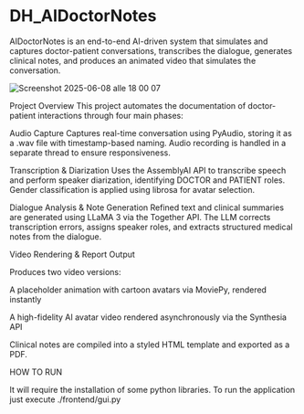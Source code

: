 # DH_AIDoctorNotes

AIDoctorNotes is an end-to-end AI-driven system that simulates and captures doctor-patient conversations, transcribes the dialogue, generates clinical notes, and produces an animated video that simulates the conversation.

![Screenshot 2025-06-08 alle 18 00 07](https://github.com/user-attachments/assets/2f62ebf6-466a-4ab4-b431-433acfb30cbe)


Project Overview
This project automates the documentation of doctor-patient interactions through four main phases:

Audio Capture
Captures real-time conversation using PyAudio, storing it as a .wav file with timestamp-based naming. Audio recording is handled in a separate thread to ensure responsiveness.

Transcription & Diarization
Uses the AssemblyAI API to transcribe speech and perform speaker diarization, identifying DOCTOR and PATIENT roles. Gender classification is applied using librosa for avatar selection.

Dialogue Analysis & Note Generation
Refined text and clinical summaries are generated using LLaMA 3 via the Together API. The LLM corrects transcription errors, assigns speaker roles, and extracts structured medical notes from the dialogue.

Video Rendering & Report Output

Produces two video versions:

A placeholder animation with cartoon avatars via MoviePy, rendered instantly

A high-fidelity AI avatar video rendered asynchronously via the Synthesia API

Clinical notes are compiled into a styled HTML template and exported as a PDF.

HOW TO RUN

It will require the installation of some python libraries. 
To run the application just execute ./frontend/gui.py
